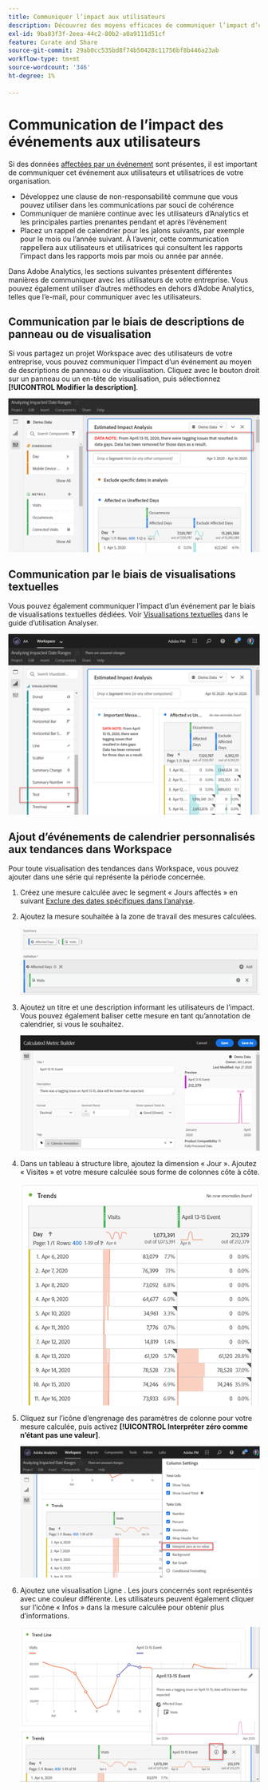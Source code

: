 ```yaml
---
title: Communiquer l’impact aux utilisateurs
description: Découvrez des moyens efficaces de communiquer l’impact d’un événement dans votre organisation.
exl-id: 9ba83f3f-2eea-44c2-80b2-a0a9111d51cf
feature: Curate and Share
source-git-commit: 29ab0cc535bd8f74b50428c11756bf8b446a23ab
workflow-type: tm+mt
source-wordcount: '346'
ht-degree: 1%

---
```


# Communication de l’impact des événements aux utilisateurs

Si des données [affectées par un événement](overview.md) sont présentes, il est important de communiquer cet événement aux utilisateurs et utilisatrices de votre organisation.

* Développez une clause de non-responsabilité commune que vous pouvez utiliser dans les communications par souci de cohérence
* Communiquer de manière continue avec les utilisateurs d’Analytics et les principales parties prenantes pendant et après l’événement
* Placez un rappel de calendrier pour les jalons suivants, par exemple pour le mois ou l’année suivant. À l’avenir, cette communication rappellera aux utilisateurs et utilisatrices qui consultent les rapports l’impact dans les rapports mois par mois ou année par année.

Dans Adobe Analytics, les sections suivantes présentent différentes manières de communiquer avec les utilisateurs de votre entreprise. Vous pouvez également utiliser d’autres méthodes en dehors d’Adobe Analytics, telles que l’e-mail, pour communiquer avec les utilisateurs.

## Communication par le biais de descriptions de panneau ou de visualisation

Si vous partagez un projet Workspace avec des utilisateurs de votre entreprise, vous pouvez communiquer l’impact d’un événement au moyen de descriptions de panneau ou de visualisation. Cliquez avec le bouton droit sur un panneau ou un en-tête de visualisation, puis sélectionnez **[!UICONTROL Modifier la description]**.

![Description du panneau](assets/panel_description.png)

## Communication par le biais de visualisations textuelles

Vous pouvez également communiquer l’impact d’un événement par le biais de visualisations textuelles dédiées. Voir [Visualisations textuelles](/help/analyze/analysis-workspace/visualizations/text.md) dans le guide d’utilisation Analyser.

![Visualisation de texte](assets/text_visualization.png)

## Ajout d’événements de calendrier personnalisés aux tendances dans Workspace

Pour toute visualisation des tendances dans Workspace, vous pouvez ajouter dans une série qui représente la période concernée.

1. Créez une mesure calculée avec le segment « Jours affectés » en suivant [Exclure des dates spécifiques dans l’analyse](segments.md).
1. Ajoutez la mesure souhaitée à la zone de travail des mesures calculées.

   ![Mesure](assets/calcmetric_event.png)

1. Ajoutez un titre et une description informant les utilisateurs de l’impact. Vous pouvez également baliser cette mesure en tant qu’annotation de calendrier, si vous le souhaitez.

   ![Titre et description](assets/calcmetric_title_description.png)

1. Dans un tableau à structure libre, ajoutez la dimension « Jour ». Ajoutez « Visites » et votre mesure calculée sous forme de colonnes côte à côte.

   ![Tableau à structure libre](assets/calcmetric_freeform.png)

1. Cliquez sur l’icône d’engrenage des paramètres de colonne pour votre mesure calculée, puis activez **[!UICONTROL Interpréter zéro comme n’étant pas une valeur]**.

   ![ Paramètres des mesures calculées ](assets/calcmetric_zero_no_value.png)

1. Ajoutez une visualisation Ligne . Les jours concernés sont représentés avec une couleur différente. Les utilisateurs peuvent également cliquer sur l’icône « Infos » dans la mesure calculée pour obtenir plus d’informations.

   ![ Icône Infos ](assets/calcmetric_infoicon.png)

